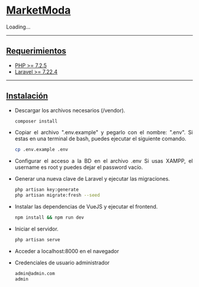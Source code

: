 <div align="justify">


<h1><u> MarketModa</u></h1>

Loading...


---
<h2><u>Requerimientos</u></h2>

- [PHP >= 7.2.5](https://www.php.net/downloads.php)
- [Laravel >= 7.22.4](https://laravel.com/docs/7.x)


---
<h2><u>Instalación</u></h2>

- Descargar los archivos necesarios (/vendor).
  
    ```bash
    composer install
    ```

- Copiar el archivo ".env.example" y pegarlo con el nombre: ".env". Si estas en una terminal de bash, puedes ejecutar el siguiente comando.
  
    ```bash
    cp .env.example .env
    ```

- Configurar el acceso a la BD en el archivo .env Si usas XAMPP, el username es root y puedes dejar el password vacío.


- Generar una nueva clave de Laravel y ejecutar las migraciones.
  
    ```bash
    php artisan key:generate
    php artisan migrate:fresh --seed
    ```

- Instalar las dependencias de VueJS y ejecutar el frontend.
  
    ```bash
    npm install && npm run dev
    ```

- Iniciar el servidor.
  
    ```bash
    php artisan serve
    ```

- Acceder a localhost:8000 en el navegador

- Credenciales de usuario administrador
    ```bash
    admin@admin.com
    admin
    ```

</div>
